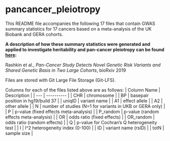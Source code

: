 # pancancer_pleiotropy
This README file accompanies the following 17 files that contain GWAS summary statistics for 17 cancers based on a meta-analysis of the UK Biobank and GERA cohorts.

**A description of how these summary statistics were generated and applied to investigate heritability and pan-cancer pleiotropy can be found [here](https://www.biorxiv.org/content/10.1101/635367v2.full):**

Rashkin et al., *Pan-Cancer Study Detects Novel Genetic Risk Variants and Shared Genetic Basis in Two Large Cohorts*, bioRxiv 2019

Files are stored with Git Large File Storage (Git-LFS).

Columns for each of the files listed above are as follows:
| Column Name | Description |
| --- | ---------- |
| CHR | chromosome |
| BP | basepair position in hg19/build 37 |
| uniqID | variant name |
| A1 | effect allele |
| A2 | other allele |
| N | number of studies (N=1 for variants in UKB or GERA only) |
| P | p-value (fixed effects meta-analysis) |
| P_random | p-value (random effects meta-analysis) |
| OR | odds ratio (fixed effects) |
| OR_random | odds ratio (random effects) |
| Q | p-value for Cochran’s Q heterogeneity test |
| I | I^2 heterogeneity index (0-100) |
| ID | variant name (rsID) |
| totN | sample size |
